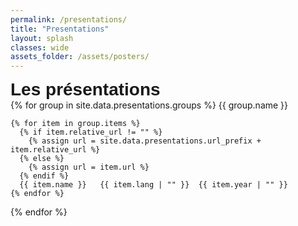 ```yaml
---
permalink: /presentations/
title: "Presentations"
layout: splash
classes: wide
assets_folder: /assets/posters/
---
```

<div>
  <span style="font-size:2em;font-family: 'Source Sans Pro', sans-serif;font-weight: bold;">Les présentations</span>

</div>
{% for group in site.data.presentations.groups %}
{{ group.name }}

    {% for item in group.items %}
      {% if item.relative_url != "" %}
        {% assign url = site.data.presentations.url_prefix + item.relative_url %}
      {% else %}
        {% assign url = item.url %}
      {% endif %}
      {{ item.name }}   {{ item.lang | "" }}  {{ item.year | "" }}
    {% endfor %}

{% endfor %}
